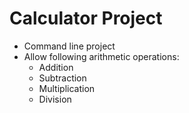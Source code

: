 # Calculator Project
* Command line project
* Allow following arithmetic operations:
    * Addition
    * Subtraction
    * Multiplication
    * Division
